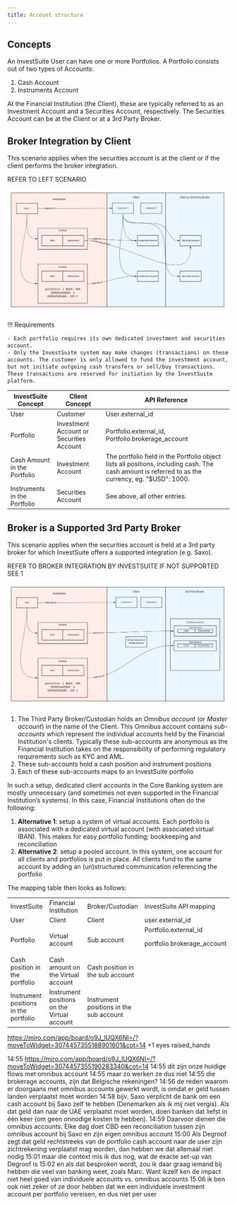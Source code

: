 ```yaml
---
title: Account structure
---
```


## Concepts

An InvestSuite User can have one or more Portfolios. A Portfolio consists out of two types of Accounts:

1. Cash Account
2. Instruments Account

At the Financial Institution (the Client), these are typically referred to as an Investment Account and a Securities Account, respectively.
The Securities Account can be at the Client or at a 3rd Party Broker.

## Broker Integration by Client

This scenario applies when the securities account is at the client or if the client performs the broker integration.

REFER TO LEFT SCENARIO

![](/docs/img/accounts1.jpg)

!!! Requirements

    - Each portfolio requires its own dedicated investment and securities account.
    - Only the InvestSuite system may make changes (transactions) on these accounts. The customer is only allowed to fund the investment account, but not initiate outgoing cash transfers or sell/buy transactions. These transactions are reserved for initiation by the InvestSuite platform.  

| InvestSuite Concept | Client Concept | API Reference |
|---|---|---|
| User | Customer | User.external_id
| Portfolio | Investment Account or Securities Account | Portfolio.external_id, Portfolio.brokerage_account
| Cash Amount in the Portfolio | Investment Account | The portfolio field in the Portfolio object lists all positions, including cash. The cash amount is referred to as the currency, eg. "$USD": 1000.
| Instruments in the Portfolio | Securities Account | See above, all other entries.


## Broker is a Supported 3rd Party Broker

This scenario applies when the securities account is held at a 3rd party broker for which InvestSuite offers a supported integration (e.g. Saxo).

REFER TO BROKER INTEGRATION BY INVESTSUITE
IF NOT SUPPORTED SEE 1

![](/docs/img/accounts2.jpg)

1. The Third Party Broker/Custodian holds an _Omnibus account_ (or _Master account_) in the name of the Client. This Omnibus account contains _sub-accounts_ which represent the individual accounts held by the Financial Institution's clients. Typically these sub-accounts are anonymous as the Financial Institution takes on the responsibility of performing regulatory requirements such as KYC and AML.
2. These sub-accounts hold a cash position and instrument positions
3. Each of these sub-accounts maps to an InvestSuite portfolio

In such a setup, dedicated client accounts in the Core Banking system are mostly unnecessary (and sometimes not even supported in the Financial Institution’s systems). In this case, Financial Institutions often do the following:



1. **Alternative 1**: setup a system of virtual accounts. Each portfolio is associated with a dedicated virtual account (with associated virtual IBAN). This makes for easy portfolio funding; bookkeeping and reconciliation
2. **Alternative 2**: setup a pooled account. In this system, one account for all clients and portfolios is put in place. All clients fund to the same account by adding an (un)structured communication referencing the portfolio

The mapping table then looks as follows:


<table>
  <tr>
   <td>InvestSuite 
   </td>
   <td>Financial Institution
   </td>
   <td>Broker/Custodian
   </td>
   <td>InvestSuite API mapping
   </td>
  </tr>
  <tr>
   <td>User
   </td>
   <td>Client
   </td>
   <td>Client
   </td>
   <td>user.external_id
   </td>
  </tr>
  <tr>
   <td>Portfolio
   </td>
   <td>Virtual account
   </td>
   <td>Sub account
   </td>
   <td>Portfolio.external_id
<p>
portfolio.brokerage_account
   </td>
  </tr>
  <tr>
   <td>Cash position in the portfolio
   </td>
   <td>Cash amount on the Virtual account
   </td>
   <td>Cash position in the sub account
   </td>
   <td>
   </td>
  </tr>
  <tr>
   <td>Instrument positions in the portfolio
   </td>
   <td>Instrument positions on the Virtual account
   </td>
   <td>Instrument positions in the sub account
   </td>
   <td>
   </td>
  </tr>
</table>


https://miro.com/app/board/o9J_lUQX6NI=/?moveToWidget=3074457355188901601&cot=14
+1
eyes
raised_hands





14:55
https://miro.com/app/board/o9J_lUQX6NI=/?moveToWidget=3074457355190283340&cot=14
14:55
dit zijn onze huidige flows met omnibus account
14:55
maar zo werken ze dus niet
14:55
die brokerage accounts, zijn dat Belgische rekeningen?
14:56
de reden waarom er doorgaans met omnibus accounts gewerkt wordt, is omdat er geld tussen landen verplaatst moet worden
14:58
bijv. Saxo verplicht de bank om een cash account bij Saxo zelf te hebben (Denemarken als ik mij niet vergis). Als dat geld dan naar de UAE verplaatst moet worden, doen banken dat liefst in één keer (om geen onnodige kosten te hebben).
14:59
Daarvoor dienen die omnibus accounts. Elke dag doet CBD een reconciliation tussen zijn omnibus account bij Saxo en zijn eigen omnibus account
15:00
Als Degroof zegt dat geld rechtstreeks van de portfolio cash account naar de user zijn zichtrekening verplaatst mag worden, dan hebben we dat allemaal niet nodig
15:01
maar die context mis ik dus nog, wat de exacte set-up van Degroof is
15:02
en als dat besproken wordt, zou ik daar graag iemand bij hebben die veel van banking weet, zoals Marc. Want ikzelf ken de impact niet heel goed van individuele accounts vs. omnibus accounts
15:06
ik ben ook niet zeker of ze door hebben dat we een individuele investment account per portfolio vereisen, en dus niet per user